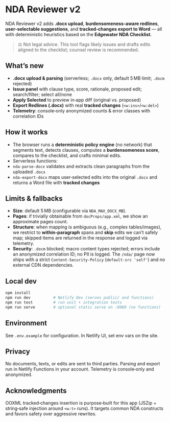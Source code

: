 # NDA Reviewer v2

NDA Reviewer v2 adds **.docx upload**, **burdensomeness‑aware redlines**, **user‑selectable suggestions**, and **tracked‑changes export to Word** — all with deterministic heuristics based on the **Edgewater NDA Checklist**.

> ⚖️ Not legal advice. This tool flags likely issues and drafts edits aligned to the checklist; counsel review is recommended.

## What’s new
- **.docx upload & parsing** (serverless; `.docx` only, default 5 MB limit; `.docm` rejected)
- **Issue panel** with clause type, score, rationale, proposed edit; search/filter; select all/none
- **Apply Selected** to preview in‑app diff (original vs. proposed)
- **Export Redlines (.docx)** with real **tracked changes** (`<w:ins>`/`<w:del>`)
- **Telemetry**: console‑only anonymized counts & error classes with correlation IDs

## How it works
- The browser runs a **deterministic policy engine** (no network) that segments text, detects clauses, computes a **burdensomeness score**, compares to the checklist, and crafts minimal edits.  
- Serverless functions:
- `nda-parse-docx` validates and extracts clean paragraphs from the uploaded `.docx`
- `nda-export-docx` maps user‑selected edits into the original `.docx` and returns a Word file with **tracked changes**

## Limits & fallbacks
- **Size**: default 5 MB (configurable via `NDA_MAX_DOCX_MB`).  
- **Pages**: if trivially obtainable from `docProps/app.xml`, we show an approximate pages count.  
- **Structure**: when mapping is ambiguous (e.g., complex tables/images), we restrict to **within‑paragraph** spans and **skip** edits we can’t safely map; skipped items are returned in the response and logged via telemetry.
- **Security**: `.docm` blocked; macro content types rejected; errors include an anonymized correlation ID; no PII is logged. The `/nda/` page now ships with a strict `Content-Security-Policy` (`default-src 'self'`) and no external CDN dependencies.

## Local dev
```bash
npm install
npm run dev          # Netlify Dev (serves public/ and functions)
npm run test         # run unit + integration tests
npm run serve        # optional static serve on :8080 (no functions)
```

## Environment

See `.env.example` for configuration. In Netlify UI, set env vars on the site.

## Privacy

No documents, texts, or edits are sent to third parties. Parsing and export run in Netlify Functions in your account. Telemetry is console‑only and anonymized.

## Acknowledgments

OOXML tracked‑changes insertion is purpose‑built for this app (JSZip + string‑safe injection around `<w:t>` runs). It targets common NDA constructs and favors safety over aggressive rewrites.

